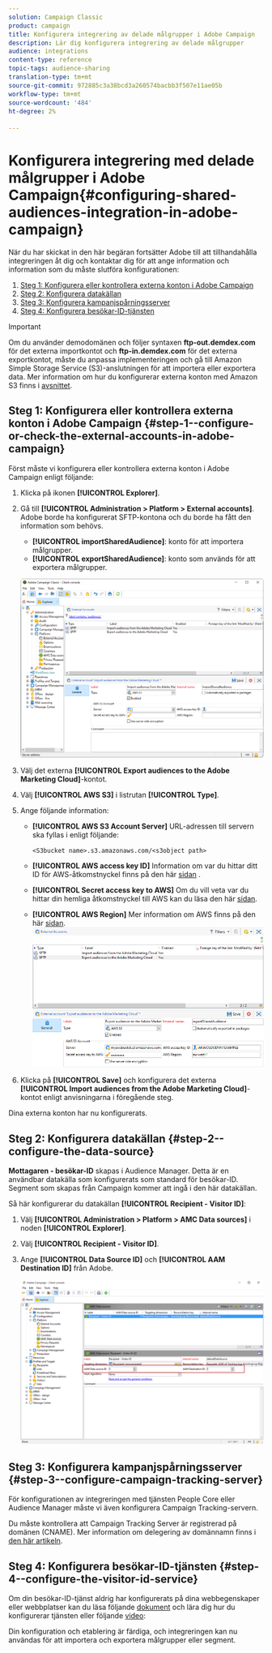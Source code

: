 ```yaml
---
solution: Campaign Classic
product: campaign
title: Konfigurera integrering av delade målgrupper i Adobe Campaign
description: Lär dig konfigurera integrering av delade målgrupper
audience: integrations
content-type: reference
topic-tags: audience-sharing
translation-type: tm+mt
source-git-commit: 972885c3a38bcd3a260574bacbb3f507e11ae05b
workflow-type: tm+mt
source-wordcount: '484'
ht-degree: 2%

---
```



# Konfigurera integrering med delade målgrupper i Adobe Campaign{#configuring-shared-audiences-integration-in-adobe-campaign}

När du har skickat in den här begäran fortsätter Adobe till att tillhandahålla integreringen åt dig och kontaktar dig för att ange information och information som du måste slutföra konfigurationen:

1. [Steg 1: Konfigurera eller kontrollera externa konton i Adobe Campaign](#step-1--configure-or-check-the-external-accounts-in-adobe-campaign)
1. [Steg 2: Konfigurera datakällan](#step-2--configure-the-data-source)
1. [Steg 3: Konfigurera kampanjspårningsserver](#step-3--configure-campaign-tracking-server)
1. [Steg 4: Konfigurera besökar-ID-tjänsten](#step-4--configure-the-visitor-id-service)

>[!IMPORTANT]
>
>Om du använder demodomänen och följer syntaxen **ftp-out.demdex.com** för det externa importkontot och **ftp-in.demdex.com** för det externa exportkontot, måste du anpassa implementeringen och gå till Amazon Simple Storage Service (S3)-anslutningen för att importera eller exportera data. Mer information om hur du konfigurerar externa konton med Amazon S3 finns i [avsnittet](../../integrations/using/configuring-shared-audiences-integration-in-adobe-campaign.md#step-1--configure-or-check-the-external-accounts-in-adobe-campaign).

## Steg 1: Konfigurera eller kontrollera externa konton i Adobe Campaign {#step-1--configure-or-check-the-external-accounts-in-adobe-campaign}

Först måste vi konfigurera eller kontrollera externa konton i Adobe Campaign enligt följande:

1. Klicka på ikonen **[!UICONTROL Explorer]**.
1. Gå till **[!UICONTROL Administration > Platform > External accounts]**. Adobe borde ha konfigurerat SFTP-kontona och du borde ha fått den information som behövs.

   * **[!UICONTROL importSharedAudience]**: konto för att importera målgrupper.
   * **[!UICONTROL exportSharedAudience]**: konto som används för att exportera målgrupper.

   ![](assets/aam_config_1.png)

1. Välj det externa **[!UICONTROL Export audiences to the Adobe Marketing Cloud]**-kontot.

1. Välj **[!UICONTROL AWS S3]** i listrutan **[!UICONTROL Type]**.

1. Ange följande information:

   * **[!UICONTROL AWS S3 Account Server]**
URL-adressen till servern ska fyllas i enligt följande:

      ```
      <S3bucket name>.s3.amazonaws.com/<s3object path>
      ```

   * **[!UICONTROL AWS access key ID]**
Information om var du hittar ditt ID för AWS-åtkomstnyckel finns på den här  [sidan](https://docs.aws.amazon.com/general/latest/gr/aws-sec-cred-types.html#access-keys-and-secret-access-keys) .

   * **[!UICONTROL Secret access key to AWS]**
Om du vill veta var du hittar din hemliga åtkomstnyckel till AWS kan du läsa den här  [sidan](https://aws.amazon.com/fr/blogs/security/wheres-my-secret-access-key/).

   * **[!UICONTROL AWS Region]**
Mer information om AWS finns på den här  [sidan](https://aws.amazon.com/about-aws/global-infrastructure/regions_az/).
   ![](assets/aam_config_2.png)

1. Klicka på **[!UICONTROL Save]** och konfigurera det externa **[!UICONTROL Import audiences from the Adobe Marketing Cloud]**-kontot enligt anvisningarna i föregående steg.

Dina externa konton har nu konfigurerats.

## Steg 2: Konfigurera datakällan {#step-2--configure-the-data-source}

**Mottagaren - besökar-ID** skapas i Audience Manager. Detta är en användbar datakälla som konfigurerats som standard för besökar-ID. Segment som skapas från Campaign kommer att ingå i den här datakällan.

Så här konfigurerar du datakällan **[!UICONTROL Recipient - Visitor ID]**:

1. Välj **[!UICONTROL Administration > Platform > AMC Data sources]** i noden **[!UICONTROL Explorer]**.
1. Välj **[!UICONTROL Recipient - Visitor ID]**.
1. Ange **[!UICONTROL Data Source ID]** och **[!UICONTROL AAM Destination ID]** från Adobe.

   ![](assets/aam_config_3.png)

## Steg 3: Konfigurera kampanjspårningsserver {#step-3--configure-campaign-tracking-server}

För konfigurationen av integreringen med tjänsten People Core eller Audience Manager måste vi även konfigurera Campaign Tracking-servern.

Du måste kontrollera att Campaign Tracking Server är registrerad på domänen (CNAME). Mer information om delegering av domännamn finns i [den här artikeln](https://helpx.adobe.com/se/campaign/kb/domain-name-delegation.html).

## Steg 4: Konfigurera besökar-ID-tjänsten {#step-4--configure-the-visitor-id-service}

Om din besökar-ID-tjänst aldrig har konfigurerats på dina webbegenskaper eller webbplatser kan du läsa följande [dokument](https://docs.adobe.com/content/help/en/id-service/using/implementation/setup-aam-analytics.html) och lära dig hur du konfigurerar tjänsten eller följande [video](https://helpx.adobe.com/marketing-cloud/how-to/email-marketing.html#step-two):

Din konfiguration och etablering är färdiga, och integreringen kan nu användas för att importera och exportera målgrupper eller segment.
